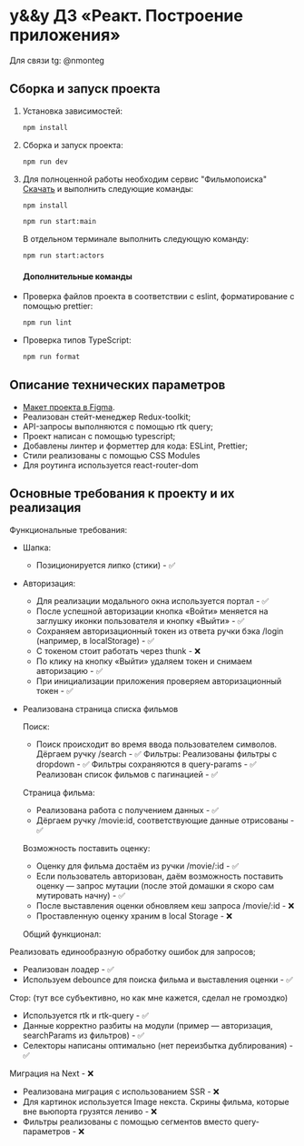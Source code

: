 # y&&y ДЗ «Реакт. Построение приложения»

Для связи tg: @nmonteg

## Сборка и запуск проекта

1. Установка зависимостей:

   ```bash
   npm install
   ```

2. Сборка и запуск проекта:

   ```bash
   npm run dev
   ```

3. Для полноценной работы необходим сервис "Фильмопоиска"
   [Скачать](https://disk.yandex.ru/d/89vxMorGgTVKCg) и выполнить следующие команды:

   ```bash
   npm install

   npm run start:main
   ```

   В отдельном терминале выполнить следующую команду:

   ```bash
   npm run start:actors
   ```

   #### Дополнительные команды

- Проверка файлов проекта в соответствии с eslint, форматирование с помощью prettier:

  ```bash
  npm run lint
  ```

- Проверка типов TypeScript:
  ```bash
  npm run format
  ```

## Описание технических параметров

- [Макет проекта в Figma](https://www.figma.com/design/ucG4WHfOZOEa5GtnXzGs7M/%D0%9C%D0%B0%D0%BA%D0%B5%D1%82%D1%8B-%D0%91%D0%B8%D0%BB%D0%B5%D1%82%D0%BE%D0%BF%D0%BE%D0%B8%D1%81%D0%BA?node-id=0-1&t=7nytVuHIaA51LLZj-0).
- Реализован стейт-менеджер Redux-toolkit;
- API-запросы выполняются с помощью rtk query;
- Проект написан с помощью typescript;
- Добавлены линтер и форметтер для кода: ESLint, Prettier;
- Стили реализованы с помощью CSS Modules
- Для роутинга используется react-router-dom

## Основные требования к проекту и их реализация

Функциональные требования:

- Шапка:

  - Позиционируется липко (стики) - ✅

- Авторизация:

  - Для реализации модального окна используется портал - ✅
  - После успешной авторизации кнопка «Войти» меняется на заглушку иконки пользователя и кнопку «Выйти» - ✅
  - Сохраняем авторизационный токен из ответа ручки бэка /login (например, в localStorage) - ✅
  - С токеном стоит работать через thunk - ❌
  - По клику на кнопку «Выйти» удаляем токен и снимаем авторизацию - ✅
  - При инициализации приложения проверяем авторизационный токен - ✅

- Реализована страница списка фильмов

  Поиск:

  - Поиск происходит во время ввода пользователем символов. Дёргаем ручку /search - ✅
    Фильтры:
    Реализованы фильтры с dropdown - ✅
    Фильтры сохраняются в query-params - ✅
    Реализован список фильмов с пагинацией - ✅

  Страница фильма:

  - Реализована работа с получением данных - ✅
  - Дёргаем ручку /movie:id, соответствующие данные отрисованы - ✅

  Возможность поставить оценку:

  - Оценку для фильма достаём из ручки /movie/:id - ✅
  - Если пользователь авторизован, даём возможность поставить оценку — запрос мутации (после этой домашки я скоро сам мутировать начну) - ✅
  - После выставления оценки обновляем кеш запроса /movie/:id - ❌
  - Проставленную оценку храним в local Storage - ❌

  Общий функционал:

Реализовать единообразную обработку ошибок для запросов;

- Реализован лоадер - ✅
- Используем debounce для поиска фильма и выставления оценки - ✅

Стор:
(тут все субъективно, но как мне кажется, сделал не громоздко)

- Используется rtk и rtk-query - ✅
- Данные корректно разбиты на модули (пример — авторизация, searchParams из фильтров) - ✅
- Селекторы написаны оптимально (нет переизбытка дублирования) - ✅

Миграция на Next - ❌

- Реализована миграция с использованием SSR - ❌
- Для картинок используется Image некста. Скрины фильма, которые вне вьюпорта грузятся лениво - ❌
- Фильтры реализованы с помощью сегментов вместо query-параметров - ❌
